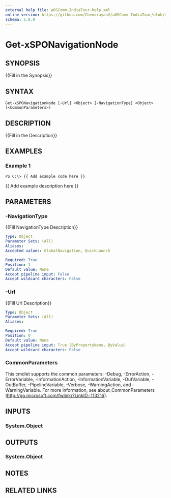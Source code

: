 ```yaml
---
external help file: aOSComm-IndiaTour-help.xml
online version: https://github.com/ChendrayanV/aOSComm-IndiaTour/blob/master/docs/Get-xSPONavigationNode.md
schema: 2.0.0
---
```


# Get-xSPONavigationNode

## SYNOPSIS
{{Fill in the Synopsis}}

## SYNTAX

```
Get-xSPONavigationNode [-Url] <Object> [-NavigationType] <Object> [<CommonParameters>]
```

## DESCRIPTION
{{Fill in the Description}}

## EXAMPLES

### Example 1
```
PS C:\> {{ Add example code here }}
```

{{ Add example description here }}

## PARAMETERS

### -NavigationType
{{Fill NavigationType Description}}

```yaml
Type: Object
Parameter Sets: (All)
Aliases: 
Accepted values: GlobalNavigation, QuickLaunch

Required: True
Position: 1
Default value: None
Accept pipeline input: False
Accept wildcard characters: False
```

### -Url
{{Fill Url Description}}

```yaml
Type: Object
Parameter Sets: (All)
Aliases: 

Required: True
Position: 0
Default value: None
Accept pipeline input: True (ByPropertyName, ByValue)
Accept wildcard characters: False
```

### CommonParameters
This cmdlet supports the common parameters: -Debug, -ErrorAction, -ErrorVariable, -InformationAction, -InformationVariable, -OutVariable, -OutBuffer, -PipelineVariable, -Verbose, -WarningAction, and -WarningVariable. For more information, see about_CommonParameters (http://go.microsoft.com/fwlink/?LinkID=113216).

## INPUTS

### System.Object

## OUTPUTS

### System.Object

## NOTES

## RELATED LINKS

